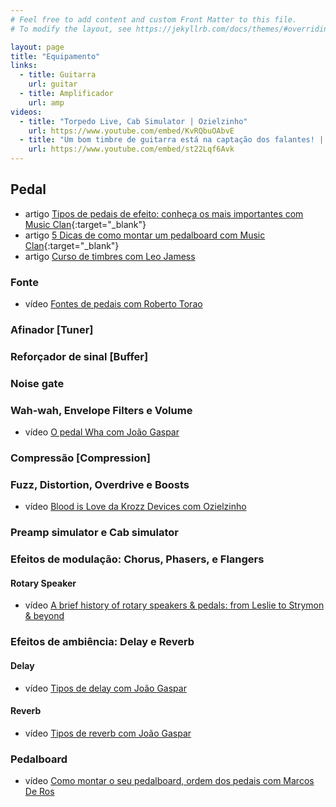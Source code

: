```yaml
---
# Feel free to add content and custom Front Matter to this file.
# To modify the layout, see https://jekyllrb.com/docs/themes/#overriding-theme-defaults

layout: page
title: "Equipamento"
links:
  - title: Guitarra
    url: guitar
  - title: Amplificador
    url: amp
videos:
  - title: "Torpedo Live, Cab Simulator | Ozielzinho"
    url: https://www.youtube.com/embed/KvRQbuOAbvE
  - title: "Um bom timbre de guitarra está na captação dos falantes! | Bruno Mello"
    url: https://www.youtube.com/embed/st22Lqf6Avk
---
```


## Pedal

* <span class="badge badge-success">artigo</span> [Tipos de pedais de efeito: conheça os mais importantes com Music Clan](https://musicclan.com.br/blog/tipos-de-pedais-de-efeito/){:target="_blank"}
* <span class="badge badge-success">artigo</span> [5 Dicas de como montar um pedalboard com Music Clan](https://musicclan.com.br/blog/5-dicas-de-como-montar-um-pedalboard/){:target="_blank"}
* <span class="badge badge-success">artigo</span> [Curso de timbres com Leo Jamess](pedal/general/tones/)

### Fonte

* <span class="badge badge-primary">vídeo</span> [Fontes de pedais com Roberto Torao](pedal/power-supply/)

### Afinador [Tuner]

### Reforçador de sinal [Buffer]

### Noise gate

### Wah-wah, Envelope Filters e Volume

* <span class="badge badge-primary">vídeo</span> [O pedal Wha com João Gaspar](pedal/wah-wah/)

### Compressão [Compression]

### Fuzz, Distortion, Overdrive e Boosts

* <span class="badge badge-primary">vídeo</span> [Blood is Love da Krozz Devices com Ozielzinho](pedal/drive/distortion/blood-is-love/)

### Preamp simulator e Cab simulator

### Efeitos de modulação: Chorus, Phasers, e Flangers

#### Rotary Speaker

* <span class="badge badge-primary">vídeo</span> [A brief history of rotary speakers & pedals: from Leslie to Strymon & beyond](pedal/rotary-speaker/)

### Efeitos de ambiência: Delay e Reverb

#### Delay

* <span class="badge badge-primary">vídeo</span> [Tipos de delay com João Gaspar](pedal/delay/)

#### Reverb

* <span class="badge badge-primary">vídeo</span> [Tipos de reverb com João Gaspar](pedal/reverb/)

### Pedalboard

* <span class="badge badge-primary">vídeo</span> [Como montar o seu pedalboard, ordem dos pedais com Marcos De Ros](pedal/pedalboard/)
